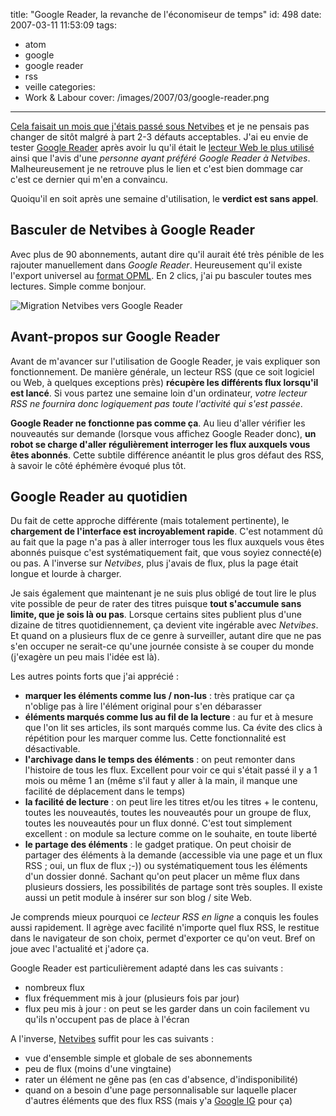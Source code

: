 title: "Google Reader, la revanche de l'économiseur de temps"
id: 498
date: 2007-03-11 11:53:09
tags:
- atom
- google
- google reader
- rss
- veille
categories:
- Work & Labour
cover: /images/2007/03/google-reader.png
---

[Cela faisait un mois que j'étais passé sous Netvibes](https://oncletom.io/2007/02/08/netvibes-economiseur-de-temps/) et je ne pensais pas changer de sitôt malgré à part 2-3 défauts acceptables.
J'ai eu envie de tester [Google Reader](http://www.google.com/reader/) après avoir lu qu'il était le [lecteur Web le plus utilisé](http://blogs.feedburner.com/feedburner/archives/2007/02/feedburners_view_of_the_feed_m.php) ainsi que l'avis d'une _personne ayant préféré Google Reader à Netvibes_. Malheureusement je ne retrouve plus le lien et c'est bien dommage car c'est ce dernier qui m'en a convaincu.

Quoiqu'il en soit après une semaine d'utilisation, le **verdict est sans appel**.
<!--more-->

## Basculer de Netvibes à Google Reader

Avec plus de 90 abonnements, autant dire qu'il aurait été très pénible de les rajouter manuellement dans _Google Reader_. Heureusement qu'il existe l'export universel au [format OPML](http://fr.wikipedia.org/wiki/OPML). En 2 clics, j'ai pu basculer toutes mes lectures. Simple comme bonjour.

![Migration Netvibes vers Google Reader](/images/2007/03/migration-netvibes-google-r.png)

## Avant-propos sur Google Reader

Avant de m'avancer sur l'utilisation de Google Reader, je vais expliquer son fonctionnement. De manière générale, un lecteur RSS (que ce soit logiciel ou Web, à quelques exceptions près) **récupère les différents flux lorsqu'il est lancé**. Si vous partez une semaine loin d'un ordinateur, _votre lecteur RSS ne fournira donc logiquement pas toute l'activité qui s'est passée_.

**Google Reader ne fonctionne pas comme ça**. Au lieu d'aller vérifier les nouveautés sur demande (lorsque vous affichez Google Reader donc), **un robot se charge d'aller régulièrement interroger les flux auxquels vous êtes abonnés**. Cette subtile différence anéantit le plus gros défaut des RSS, à savoir le côté éphémère évoqué plus tôt.

## Google Reader au quotidien

Du fait de cette approche différente (mais totalement pertinente), le **chargement de l'interface est incroyablement rapide**. C'est notamment dû au fait que la page n'a pas à aller interroger tous les flux auxquels vous êtes abonnés puisque c'est systématiquement fait, que vous soyiez connecté(e) ou pas. A l'inverse sur _Netvibes_, plus j'avais de flux, plus la page était longue et lourde à charger.

Je sais également que maintenant je ne suis plus obligé de tout lire le plus vite possible de peur de rater des titres puisque **tout s'accumule sans limite, que je sois là ou pas**. Lorsque certains sites publient plus d'une dizaine de titres quotidiennement, ça devient vite ingérable avec _Netvibes_. Et quand on a plusieurs flux de ce genre à surveiller, autant dire que ne pas s'en occuper ne serait-ce qu'une journée consiste à se couper du monde (j'exagère un peu mais l'idée est là).

Les autres points forts que j'ai apprécié :

*   **marquer les éléments comme lus / non-lus** : très pratique car ça n'oblige pas à lire l'élément original pour s'en débarasser
*   **éléments marqués comme lus au fil de la lecture** : au fur et à mesure que l'on lit ses articles, ils sont marqués comme lus. Ca évite des clics à répétition pour les marquer comme lus. Cette fonctionnalité est désactivable.
*   **l'archivage dans le temps des éléments** : on peut remonter dans l'histoire de tous les flux. Excellent pour voir ce qui s'était passé il y a 1 mois ou même 1 an (même s'il faut y aller à la main, il manque une facilité de déplacement dans le temps)
*   **la facilité de lecture** : on peut lire les titres et/ou les titres + le contenu, toutes les nouveautés, toutes les nouveautés pour un groupe de flux, toutes les nouveautés pour un flux donné. C'est tout simplement excellent : on module sa lecture comme on le souhaite, en toute liberté
*   **le partage des éléments** : le gadget pratique. On peut choisir de partager des éléments à la demande (accessible via une page et un flux RSS ; oui, un flux de flux ;-)) ou systématiquement tous les éléments d'un dossier donné. Sachant qu'on peut placer un même flux dans plusieurs dossiers, les possibilités de partage sont très souples. Il existe aussi un petit module à insérer sur son blog / site Web.

Je comprends mieux pourquoi ce _lecteur RSS en ligne_ a conquis les foules aussi rapidement. Il agrège avec facilité n'importe quel flux RSS, le restitue dans le navigateur de son choix, permet d'exporter ce qu'on veut. Bref on joue avec l'actualité et j'adore ça.

Google Reader est particulièrement adapté dans les cas suivants :

*   nombreux flux
*   flux fréquemment mis à jour (plusieurs fois par jour)
*   flux peu mis à jour : on peut se les garder dans un coin facilement vu qu'ils n'occupent pas de place à l'écran

A l'inverse, [Netvibes](http://www.netvibes.com) suffit pour les cas suivants :

*   vue d'ensemble simple et globale de ses abonnements
*   peu de flux (moins d'une vingtaine)
*   rater un élément ne gêne pas (en cas d'absence, d'indisponibilité)
*   quand on a besoin d'une page personnalisable sur laquelle placer d'autres éléments que des flux RSS (mais y'a [Google IG](http://www.google.fr/ig) pour ça)